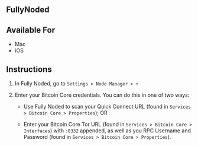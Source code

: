 ## FullyNoded

## Available For

- Mac
- iOS

## Instructions

1. In Fully Noded, go to `Settings > Node Manager > +`

1. Enter your Bitcoin Core credentials. You can do this in one of two ways:

   - Use Fully Noded to scan your Quick Connect URL (found in `Services > Bitcoin Core > Properties`); OR

   - Enter your Bitcoin Core Tor URL (found in `Services > Bitcoin Core > Interfaces`) with `:8332` appended, as well as you RPC Username and Password (found in `Services > Bitcoin Core > Properties`).
